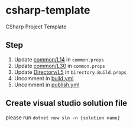 # csharp-template

CSharp Project Template

## Step

1. Update [common/L14](./common.props#L14) in `common.props`
2. Update [common/L30](./common.props#L30) in `common.props`
3. Update [Directory/L5](./Directory.Build.props#L5) in `Directory.Build.props`
4. Uncomment in [build.yml](./.github/workflows/build.yml)
5. Uncomment in [publish.yml](./.github/workflows/publish.yml)

## Create visual studio solution file

please run `dotnet new sln -n {solution name}`
